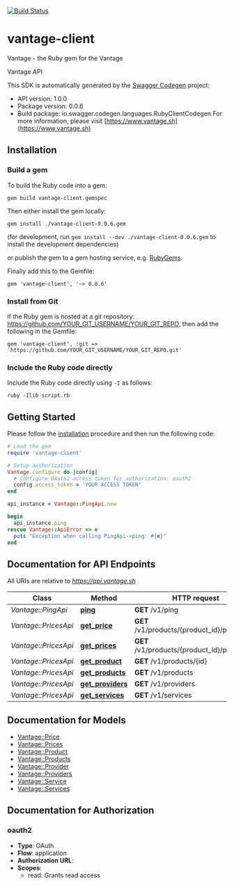 [![Build Status](https://www.travis-ci.com/vantage-sh/vantage-ruby.svg?branch=main)](https://www.travis-ci.com/vantage-sh/vantage-ruby)

# vantage-client

Vantage - the Ruby gem for the Vantage

Vantage API

This SDK is automatically generated by the [Swagger Codegen](https://github.com/swagger-api/swagger-codegen) project:

- API version: 1.0.0
- Package version: 0.0.6
- Build package: io.swagger.codegen.languages.RubyClientCodegen
For more information, please visit [https://www.vantage.sh](https://www.vantage.sh)

## Installation

### Build a gem

To build the Ruby code into a gem:

```shell
gem build vantage-client.gemspec
```

Then either install the gem locally:

```shell
gem install ./vantage-client-0.0.6.gem
```
(for development, run `gem install --dev ./vantage-client-0.0.6.gem` to install the development dependencies)

or publish the gem to a gem hosting service, e.g. [RubyGems](https://rubygems.org/).

Finally add this to the Gemfile:

    gem 'vantage-client', '~> 0.0.6'

### Install from Git

If the Ruby gem is hosted at a git repository: https://github.com/YOUR_GIT_USERNAME/YOUR_GIT_REPO, then add the following in the Gemfile:

    gem 'vantage-client', :git => 'https://github.com/YOUR_GIT_USERNAME/YOUR_GIT_REPO.git'

### Include the Ruby code directly

Include the Ruby code directly using `-I` as follows:

```shell
ruby -Ilib script.rb
```

## Getting Started

Please follow the [installation](#installation) procedure and then run the following code:
```ruby
# Load the gem
require 'vantage-client'

# Setup authorization
Vantage.configure do |config|
  # Configure OAuth2 access token for authorization: oauth2
  config.access_token = 'YOUR ACCESS TOKEN'
end

api_instance = Vantage::PingApi.new

begin
  api_instance.ping
rescue Vantage::ApiError => e
  puts "Exception when calling PingApi->ping: #{e}"
end

```

## Documentation for API Endpoints

All URIs are relative to *https://api.vantage.sh*

Class | Method | HTTP request | Description
------------ | ------------- | ------------- | -------------
*Vantage::PingApi* | [**ping**](docs/PingApi.md#ping) | **GET** /v1/ping | 
*Vantage::PricesApi* | [**get_price**](docs/PricesApi.md#get_price) | **GET** /v1/products/{product_id}/prices/{id} | 
*Vantage::PricesApi* | [**get_prices**](docs/PricesApi.md#get_prices) | **GET** /v1/products/{product_id}/prices | 
*Vantage::PricesApi* | [**get_product**](docs/PricesApi.md#get_product) | **GET** /v1/products/{id} | 
*Vantage::PricesApi* | [**get_products**](docs/PricesApi.md#get_products) | **GET** /v1/products | 
*Vantage::PricesApi* | [**get_providers**](docs/PricesApi.md#get_providers) | **GET** /v1/providers | 
*Vantage::PricesApi* | [**get_services**](docs/PricesApi.md#get_services) | **GET** /v1/services | 


## Documentation for Models

 - [Vantage::Price](docs/Price.md)
 - [Vantage::Prices](docs/Prices.md)
 - [Vantage::Product](docs/Product.md)
 - [Vantage::Products](docs/Products.md)
 - [Vantage::Provider](docs/Provider.md)
 - [Vantage::Providers](docs/Providers.md)
 - [Vantage::Service](docs/Service.md)
 - [Vantage::Services](docs/Services.md)


## Documentation for Authorization


### oauth2

- **Type**: OAuth
- **Flow**: application
- **Authorization URL**: 
- **Scopes**: 
  - read: Grants read access

